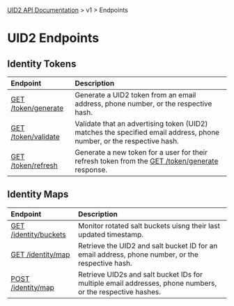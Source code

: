 [UID2 API Documentation](../../README.md) > v1 > Endpoints

# UID2 Endpoints

## Identity Tokens

| Endpoint | Description |
| :--- | :--- |
| [GET /token/generate](./get-token-generate.md) | Generate a UID2 token from an email address, phone number, or the respective hash. |
| [GET /token/validate](./get-token-validate.md) | Validate that an advertising token (UID2) matches the specified email address, phone number, or the respective hash. |
| [GET /token/refresh](./get-token-refresh.md) | Generate a new token for a user for their refresh token from the [GET /token/generate](./get-token-generate.md) response. |

## Identity Maps

| Endpoint | Description |
| :--- | :--- |
| [GET /identity/buckets](./get-identity-buckets.md) | Monitor rotated salt buckets uisng their last updated timestamp. |
| [GET /identity/map](./get-identity-map.md) | Retrieve the UID2 and salt bucket ID for an email address, phone number, or the respective hash. |
| [POST /identity/map](./post-identity-map.md) | Retrieve UID2s and salt bucket IDs for multiple email addresses, phone numbers, or the respective hashes.  |

